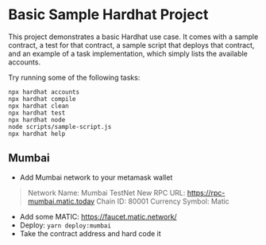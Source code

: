 # Basic Sample Hardhat Project

This project demonstrates a basic Hardhat use case. It comes with a sample contract, a test for that contract, a sample script that deploys that contract, and an example of a task implementation, which simply lists the available accounts.

Try running some of the following tasks:

```shell
npx hardhat accounts
npx hardhat compile
npx hardhat clean
npx hardhat test
npx hardhat node
node scripts/sample-script.js
npx hardhat help
```

## Mumbai

- Add Mumbai network to your metamask wallet

> Network Name: Mumbai TestNet
> New RPC URL: <https://rpc-mumbai.matic.today>
> Chain ID: 80001
> Currency Symbol: Matic

- Add some MATIC: <https://faucet.matic.network/>
- Deploy: `yarn deploy:mumbai`
- Take the contract address and hard code it
